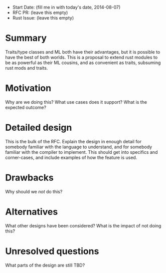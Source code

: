 - Start Date: (fill me in with today's date, 2014-08-07)
- RFC PR: (leave this empty)
- Rust Issue: (leave this empty)

# Summary

Traits/type classes and ML both have their advantages, but it is possible to have the best of both
worlds. This is a proposal to extend rust modules to be as powerful as their ML cousins, and as
convenient as traits, subsuming rust mods and traits.

# Motivation

Why are we doing this? What use cases does it support? What is the expected outcome?

# Detailed design

This is the bulk of the RFC. Explain the design in enough detail for somebody familiar
with the language to understand, and for somebody familiar with the compiler to implement.
This should get into specifics and corner-cases, and include examples of how the feature is used.

# Drawbacks

Why should we *not* do this?

# Alternatives

What other designs have been considered? What is the impact of not doing this?

# Unresolved questions

What parts of the design are still TBD?
